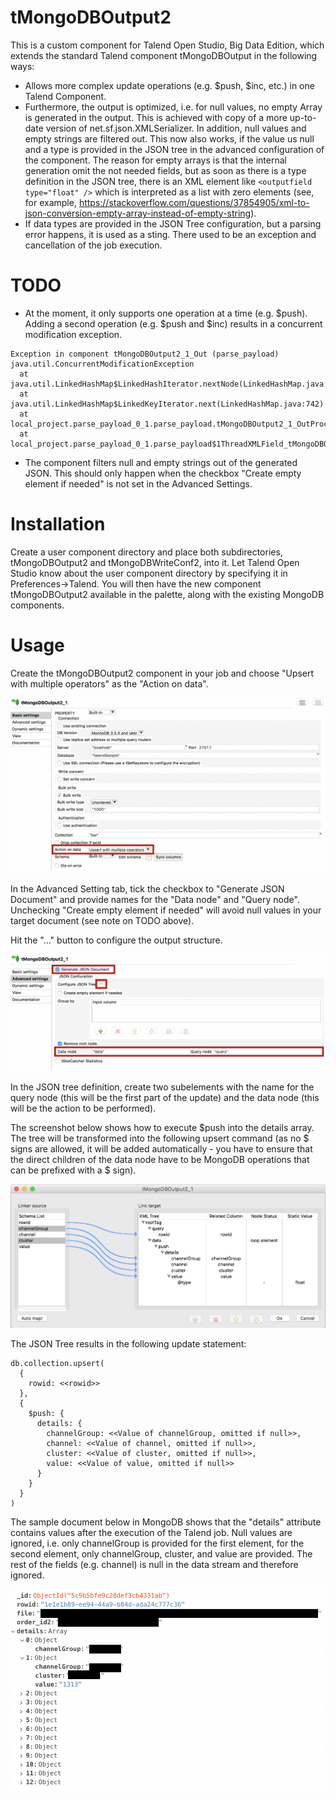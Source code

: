 # tMongoDBOutput2

This is a custom component for Talend Open Studio, Big Data Edition, which extends the standard Talend component tMongoDBOutput in the following ways:

* Allows more complex update operations (e.g. $push, $inc, etc.) in one Talend Component.
* Furthermore, the output is optimized, i.e. for null values, no empty Array is generated in the output. This is achieved with copy of a more up-to-date version of net.sf.json.XMLSerializer. In addition, null values and empty strings are filtered out. This now also works, if the value us null and a type is provided in the JSON tree in the advanced configuration of the component. The reason for empty arrays is that the internal generation omit the not needed fields, but as soon as there is a type definition in the JSON tree, there is an XML element like ```<outputfield type="float" />``` which is interpreted as a list with zero elements (see, for example, https://stackoverflow.com/questions/37854905/xml-to-json-conversion-empty-array-instead-of-empty-string).
* If data types are provided in the JSON Tree configuration, but a parsing error happens, it is used as a sting. There used to be an exception and cancellation of the job execution.

TODO
====

* At the moment, it only supports one operation at a time (e.g. $push). Adding a second operation (e.g. $push and $inc) results in a concurrent modification exception.

```
Exception in component tMongoDBOutput2_1_Out (parse_payload)
java.util.ConcurrentModificationException
  at java.util.LinkedHashMap$LinkedHashIterator.nextNode(LinkedHashMap.java:719)
  at java.util.LinkedHashMap$LinkedKeyIterator.next(LinkedHashMap.java:742)
  at local_project.parse_payload_0_1.parse_payload.tMongoDBOutput2_1_OutProcess(parse_payload.java:5291)
  at local_project.parse_payload_0_1.parse_payload$1ThreadXMLField_tMongoDBOutput2_1_In.run(parse_payload.java:2297)
```

* The component filters null and empty strings out of the generated JSON. This should only happen when the checkbox "Create empty element if needed" is not set in the Advanced Settings.

Installation
============

Create a user component directory and place both subdirectories,
tMongoDBOutput2 and tMongoDBWriteConf2, into it. Let Talend Open Studio know about the
user component directory by specifying it in Preferences->Talend. You
will then have the new component tMongoDBOutput2 available in the
palette, along with the existing MongoDB components.

Usage
=====

Create the tMongoDBOutput2 component in your job and choose "Upsert with multiple operators" as the "Action on data".

![Screenshot: tMongoDBOutput2 Basic Settings](images/screenshot_tMongoDBOutput2_Basic_Settings.png?raw=true)

In the Advanced Setting tab, tick the checkbox to "Generate JSON Document" and provide names for the "Data node" and "Query node". Unchecking "Create empty element if needed" will avoid null values in your target document (see note on TODO above).

Hit the "..." button to configure the output structure.

![Screenshot: tMongoDBOutput2 Advanced Settings](images/screenshot_tMongoDBOutput2_Advanced_Settings.png?raw=true)

In the JSON tree definition, create two subelements with the name for the query node (this will be the first part of the update) and the data node (this will be the action to be performed).

The screenshot below shows how to execute $push into the details array. The tree will be transformed into the following upsert command (as no $ signs are allowed, it will be added automatically - you have to ensure that the direct children of the data node have to be MongoDB operations that can be prefixed with a $ sign).

![Screenshot: tMongoDBOutput2 JSON Tree](images/screenshot_tMongoDBOutput2_JSON_Tree.png?raw=True)

The JSON Tree results in the following update statement:

```
db.collection.upsert(
  {
    rowid: <<rowid>>
  },
  {
    $push: {
      details: {
        channelGroup: <<Value of channelGroup, omitted if null>>,
        channel: <<Value of channel, omitted if null>>,
        cluster: <<Value of cluster, omitted if null>>,
        value: <<Value of value, omitted if null>>
      }
    }
  }
)
```

The sample document below in MongoDB shows that the "details" attribute contains values after the execution of the Talend job. Null values are ignored, i.e. only channelGroup is provided for the first element, for the second element, only channelGroup, cluster, and value are provided. The rest of the fields (e.g. channel) is null in the data stream and therefore ignored.

![Screenshot: tMongoDBOutput2 Sample Document](images/screenshot_tMongoDBOutput2_Sample_Document.png?raw=true)

